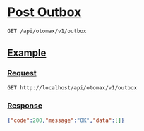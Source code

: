 # [Post Outbox]()

<!--
@category Internal
-->

```bash
GET /api/otomax/v1/outbox
```

## [Example]()

### [Request]()

```bash
GET http://localhost/api/otomax/v1/outbox
```

### [Response]()

```json
{"code":200,"message":"OK","data":[]}
```